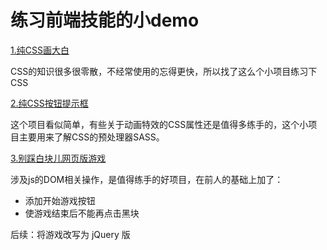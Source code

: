 # 练习前端技能的小demo

[1.纯CSS画大白](https://github.com/wtLemoney/hand_demos/tree/master/da_bai)

CSS的知识很多很零散，不经常使用的忘得更快，所以找了这么个小项目练习下CSS

[2.纯CSS按钮提示框](https://github.com/wtLemoney/hand_demos/tree/master/CSS_only_tooltips)

这个项目看似简单，有些关于动画特效的CSS属性还是值得多练手的，这个小项目主要用来了解CSS的预处理器SASS。

[3.别踩白块儿网页版游戏](https://github.com/wtLemoney/hand_demos/tree/master/white_block)

涉及js的DOM相关操作，是值得练手的好项目，在前人的基础上加了：
 - 添加开始游戏按钮
 - 使游戏结束后不能再点击黑块
 
后续：将游戏改写为 jQuery 版
